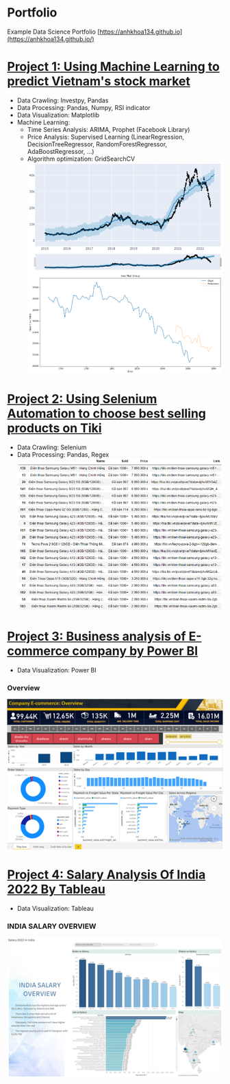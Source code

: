 
# Portfolio
Example Data Science Portfolio
[https://anhkhoa134.github.io](https://anhkhoa134.github.io/)


# [Project 1: Using Machine Learning to predict Vietnam's stock market](https://github.com/anhkhoa134/portfolio/blob/main/Project_1/README.md)
* Data Crawling: Investpy, Pandas
* Data Processing: Pandas, Numpy, RSI indicator
* Data Visualization: Matplotlib
* Machine Learning:
  * Time Series Analysis: ARIMA, Prophet (Facebook Library)
  * Price Analysis: Supervised Learning (LinearRegression, DecisionTreeRegressor, RandomForestRegressor, AdaBoostRegressor, ...)
  * Algorithm optimization: GridSearchCV
![Prophet Chart](https://raw.githubusercontent.com/anhkhoa134/portfolio/main/Project_1/images/2022-06-25_183113.png)
![Plot Chart](https://raw.githubusercontent.com/anhkhoa134/portfolio/main/Project_1/images/2022-06-25_211443.png)

# 
# [Project 2: Using Selenium Automation to choose best selling products on Tiki](https://github.com/anhkhoa134/portfolio/tree/main/Project_2)
* Data Crawling: Selenium
* Data Processing: Pandas, Regex
![](https://raw.githubusercontent.com/anhkhoa134/portfolio/main/Project_2/images/2022-06-30_004602.png)

#
# [Project 3: Business analysis of E-commerce company by Power BI](https://github.com/anhkhoa134/portfolio/tree/main/Project_3)
* Data Visualization: Power BI
### Overview
![](https://raw.githubusercontent.com/anhkhoa134/portfolio/main/Project_3/images/2022-08-11_203506.png)

#
# [Project 4: Salary Analysis Of India 2022 By Tableau](https://github.com/anhkhoa134/portfolio/tree/main/Project_4)
* Data Visualization: Tableau
### INDIA SALARY OVERVIEW
![](https://raw.githubusercontent.com/anhkhoa134/portfolio/main/Project_4/images/2022-08-14_074424.png)

